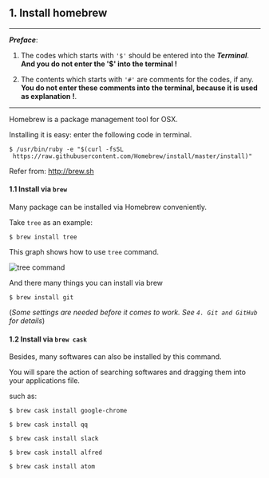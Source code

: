 ## 1. Install homebrew

***
*__Preface__*:
1. The codes which starts with `'$'` should be entered into the *__Terminal__*. __And you do not enter the '$' into the terminal !__

2. The contents which starts with `'#'` are comments for the codes, if any. __You do not enter these comments into the terminal, because it is used as explanation !__.
***

Homebrew is a package management tool for OSX.

Installing it is easy: enter the following code in terminal.

```
$ /usr/bin/ruby -e "$(curl -fsSL
 https://raw.githubusercontent.com/Homebrew/install/master/install)"
 ```

 Refer from:
 http://brew.sh


#### 1.1 Install via `brew`

 Many package can be installed via Homebrew conveniently.

 Take `tree` as an example:

`$ brew install tree`

This graph shows how to use `tree` command.

![tree command](http://ww4.sinaimg.cn/mw690/005WT5Wygw1f7mk8omg6dj30ic0awdh8.jpg)

And there many things you can install via brew

`$ brew install git`

(*Some settings are needed before it comes to work. See `4. Git and GitHub` for details*)






#### 1.2 Install via `brew cask`

Besides, many softwares can also be installed by this command.

You will spare the action of searching softwares and dragging them into your applications file.

such as:

`$ brew cask install google-chrome`

`$ brew cask install qq`

`$ brew cask install slack`

`$ brew cask install alfred`

`$ brew cask install atom`
